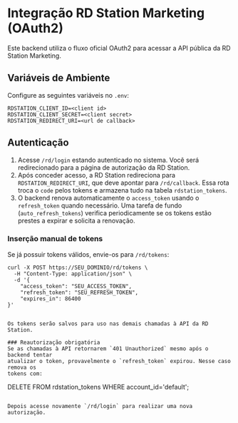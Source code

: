 # Integração RD Station Marketing (OAuth2)

Este backend utiliza o fluxo oficial OAuth2 para acessar a API pública da RD Station Marketing.

## Variáveis de Ambiente
Configure as seguintes variáveis no `.env`:

```
RDSTATION_CLIENT_ID=<client id>
RDSTATION_CLIENT_SECRET=<client secret>
RDSTATION_REDIRECT_URI=<url de callback>
```

## Autenticação
1. Acesse `/rd/login` estando autenticado no sistema. Você será redirecionado para a página de autorização da RD Station.
2. Após conceder acesso, a RD Station redireciona para `RDSTATION_REDIRECT_URI`, que deve apontar para `/rd/callback`. Essa rota troca o `code` pelos tokens e armazena tudo na tabela `rdstation_tokens`.
3. O backend renova automaticamente o `access_token` usando o `refresh_token` quando necessário.
   Uma tarefa de fundo (`auto_refresh_tokens`) verifica periodicamente se os
   tokens estão prestes a expirar e solicita a renovação.

### Inserção manual de tokens
Se já possuir tokens válidos, envie-os para `/rd/tokens`:

```
curl -X POST https://SEU_DOMINIO/rd/tokens \
  -H "Content-Type: application/json" \
  -d '{
    "access_token": "SEU_ACCESS_TOKEN",
    "refresh_token": "SEU_REFRESH_TOKEN",
    "expires_in": 86400
}'


Os tokens serão salvos para uso nas demais chamadas à API da RD Station.

### Reautorização obrigatória
Se as chamadas à API retornarem `401 Unauthorized` mesmo após o backend tentar
atualizar o token, provavelmente o `refresh_token` expirou. Nesse caso remova os
tokens com:

```
DELETE FROM rdstation_tokens WHERE account_id='default';
```

Depois acesse novamente `/rd/login` para realizar uma nova autorização.
